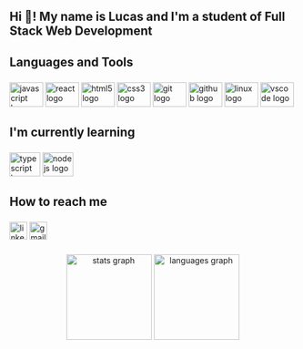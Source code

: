 
<h2 align="left">Hi 👋! My name is Lucas and I'm a student of Full Stack Web Development</h2>

###

<h2 align="left">Languages and Tools</h2>

###

<div align="left">
  <img src="https://cdn.jsdelivr.net/gh/devicons/devicon/icons/javascript/javascript-plain.svg" height="43" width="59" alt="javascript logo"  />
  <img src="https://cdn.jsdelivr.net/gh/devicons/devicon/icons/react/react-original-wordmark.svg" height="43" width="59" alt="react logo"  />
  <img src="https://cdn.jsdelivr.net/gh/devicons/devicon/icons/html5/html5-plain-wordmark.svg" height="43" width="59" alt="html5 logo"  />
  <img src="https://cdn.jsdelivr.net/gh/devicons/devicon/icons/css3/css3-plain-wordmark.svg" height="43" width="59" alt="css3 logo"  />
  <img src="https://cdn.jsdelivr.net/gh/devicons/devicon/icons/git/git-original.svg" height="43" width="59" alt="git logo"  />
  <img src="https://cdn.jsdelivr.net/gh/devicons/devicon/icons/github/github-original.svg" height="43" width="59" alt="github logo"  />
  <img src="https://cdn.jsdelivr.net/gh/devicons/devicon/icons/linux/linux-original.svg" height="43" width="59" alt="linux logo"  />
  <img src="https://cdn.jsdelivr.net/gh/devicons/devicon/icons/vscode/vscode-original.svg" height="43" width="59" alt="vscode logo"  />
</div>

###

<h2 align="left">I'm currently learning</h2>

###

<div align="left">
  <img src="https://cdn.jsdelivr.net/gh/devicons/devicon/icons/typescript/typescript-plain.svg" height="42" width="54" alt="typescript logo"  />
  <img src="https://cdn.jsdelivr.net/gh/devicons/devicon/icons/nodejs/nodejs-original.svg" height="42" width="54" alt="nodejs logo"  />
</div>

###

<h2 align="left">How to reach me</h2>

###

<div align="left">
  <img src="https://img.shields.io/static/v1?message=LinkedIn&logo=linkedin&label=&color=0077B5&logoColor=white&labelColor=&style=for-the-badge" height="31" alt="linkedin logo"  />
  <img src="https://img.shields.io/static/v1?message=Gmail&logo=gmail&label=&color=D14836&logoColor=white&labelColor=&style=for-the-badge" height="31" alt="gmail logo"  />
</div>

###

<div align="center">
  <img src="https://github-readme-stats.vercel.app/api?hide_title=false&hide_rank=true&show_icons=true&include_all_commits=true&count_private=true&disable_animations=false&theme=gotham&locale=en&hide_border=false&username=LucasZuquetto" height="150" alt="stats graph"  />
  <img src="https://github-readme-stats.vercel.app/api/top-langs?locale=en&hide_title=false&layout=compact&card_width=320&langs_count=5&theme=gotham&hide_border=false&username=LucasZuquetto" height="150" alt="languages graph"  />
</div>

###
